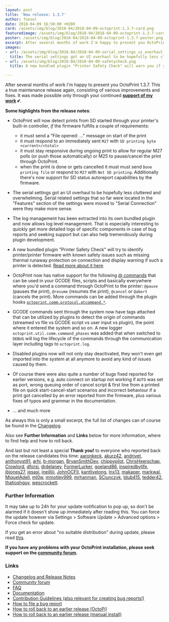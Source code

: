 ```yaml
---
layout: post
title: 'New release: 1.3.7'
author: foosel
date: 2018-04-09 16:50:00 +0200
card: /assets/img/blog/2018-04/2018-04-09-octoprint-1.3.7-card.png
featuredimage: /assets/img/blog/2018-04/2018-04-09-octoprint-1.3.7-card.png
poster: /assets/img/blog/2018-04/2018-04-09-octoprint-1.3.7-poster.png
excerpt: After several months of work I'm happy to present you OctoPrint 1.3.7. This a true maintenance release again, consisting of various improvements and fixes.
images:
- url: /assets/img/blog/2018-04/2018-04-09-serial_settings_ui_overhaul.gif
  title: The serial settings got an UI overhaul to be hopefully less cluttered and overwhelming
- url: /assets/img/blog/2018-04/2018-04-09-safetycheck.png
  title: A new bundled plugin "Printer Safety Check" will warn you if your printer's firmware is known to have safety issues.

---
```


After several months of work I'm happy to present you OctoPrint 1.3.7. This a true maintenance release again, 
consisting of various improvements and fixes. It was made possible only through your continued 
**[support of my work](/support-octoprint/)** 💕.

**Some highlights from the release notes**:

  * OctoPrint will now detect prints from SD started through your printer's built-in controller, *if* the firmware fulfills a couple of requirements:
      * it must send a "File opened: ..." message on start of the print
      * it must respond to an immediately sent `M27` with `SD printing byte <current>/<total>`
      * it must stay responsive during ongoing print to allow for regular M27 polls (or push those automatically) or M25 to pause/cancel the print through OctoPrint.
      * when the print is done or gets cancelled it must must send `Done printing file` or respond to `M27` with `Not SD printing`.
    Additionally there's now support for SD status autoreport capabilities by the firmware.

  * The serial settings got an UI overhaul to be hopefully less cluttered and overwhelming. Serial related settings that so far were located in the "Features" section of the settings were moved to "Serial Connection" were they make more sense. 

  * The log management has been extracted into its own bundled plugin and now allows log level management. That is especially interesting to quickly get more detailed logs of specific components in case of bug reports and seeking support but can also help tremendously during plugin development.

  * A new bundled plugin "Printer Safety Check" will try to identify printer/printer firmware with known safety issues such as missing thermal runaway protection on connection and display warning if such a printer is detected. [Read more about it here](https://discourse.octoprint.org/t/octoprint-tells-me-that-my-printers-firmware-lacks-mandatory-safety-features-what-does-this-mean/350/1).

  * OctoPrint now has native support for the following [@ commands](http://docs.octoprint.org/en/master/features/atcommands.html) that can be used in your GCODE files, scripts and basically everywhere where you'd send a command through OctoPrint to the printer: `@pause` (pauses the print), `@resume` (resumes the print), `@cancel` or `@abort` (cancels the print). More commands can be added through the plugin hooks [`octoprint.comm.protocol.atcommand.*`](http://docs.octoprint.org/en/master/plugins/hooks.html#octoprint-comm-protocol-atcommand-phase).

  * GCODE commands sent through the system now have tags attached that can be utilized by plugins to detect the origin of commands (streamed vs file vs GCODE script vs user input vs plugin), the point where it entered the system and so on. A new logger `octoprint.util.comm.command_phases` was added that when switched to `DEBUG` will log the lifecycle of the commands through the communication layer including tags to `octoprint.log`.

  * Disabled plugins now will not only stay deactivated, they won't even get imported into the system at all anymore to avoid any kind of issues caused by them. 

  * Of course there were also quite a number of bugs fixed reported for earlier versions, e.g. auto connect on startup not working if `AUTO` was set as port, wrong queuing order of cancel script & first line from a printed file on quick start-cancel-start scenarios and incorrect behaviour if a print got cancelled by an error reported from the firmware, plus various fixes of typos and grammar in the documentation. 

  * ... and much more 

As always this is only a small excerpt, the full list of changes can of course be found in the
[Changelog](https://github.com/foosel/OctoPrint/releases/tag/1.3.7).

Also see **Further Information** and **Links** below for more information,
where to find help and how to roll back.

And last but not least a special **Thank you!** to everyone who reported back on the release candidates this time:
[aaronkeck](https://github.com/aaronkeck), [akurz42](https://github.com/akurz42), [andrivet](https://github.com/andrivet), [anthonyst91](https://github.com/anthonyst91), [arhi](https://github.com/arhi), [b-morgan](https://github.com/b-morgan), [BryanSmithDev](https://github.com/BryanSmithDev), [chippypilot](https://github.com/chippypilot), [ChrisHeerschap](https://github.com/ChrisHeerschap), [Crowlord](https://github.com/Crowlord), [dforsi](https://github.com/dforsi), [drdelaney](https://github.com/drdelaney), [FormerLurker](https://github.com/FormerLurker), [goeland86](https://github.com/goeland86), [inspiredbylife](https://github.com/inspiredbylife), [jbjones27](https://github.com/jbjones27), [jesasi](https://github.com/jesasi), [jneilliii](https://github.com/jneilliii), [JohnOCFII](https://github.com/JohnOCFII), [kantlivelong](https://github.com/kantlivelong), [lnx13](https://github.com/lnx13), [makaper](https://github.com/makaper), [markwal](https://github.com/markwal), [MiquelAdell](https://discourse.octoprint.org/u/MiquelAdell), [ml0w](https://github.com/ml0w), [mmotley999](https://github.com/mmotley999), [mrhanman](https://github.com/mrhanman), [SCiunczyk](https://github.com/SCiunczyk), [tdub415](https://github.com/tdub415), [tedder42](https://discourse.octoprint.org/u/tedder42), [thatjoshguy](https://github.com/thatjoshguy), [wescrockett](https://github.com/wescrockett).

### Further Information

It may take up to 24h for your update notification to pop up, so don't 
be alarmed if it doesn't show up immediately after reading this. You
can force the update however via Settings > Software Update > 
Advanced options > Force check for update.

If you get an error about "no suitable distribution" during update, please read 
[this](https://discourse.octoprint.org/t/i-got-some-error-about-no-suitable-distribution-during-update-and-now-my-server-wont-start/235).

**If you have any problems with your OctoPrint installation, please seek 
support on the [community forum](https://discourse.octoprint.org).**

### Links

  * [Changelog and Release Notes](https://github.com/foosel/OctoPrint/releases/tag/1.3.7)
  * [Community forum](https://discourse.octoprint.org)
  * [FAQ](https://faq.octoprint.org)
  * [Documentation](http://docs.octoprint.org/)
  * [Contribution Guidelines (also relevant for creating bug reports!)](https://github.com/foosel/OctoPrint/blob/master/CONTRIBUTING.md)
  * [How to file a bug report](https://github.com/foosel/OctoPrint/blob/master/CONTRIBUTING.md#how-to-file-a-bug-report)
  * [How to roll back to an earlier release (OctoPi)](https://discourse.octoprint.org/t/how-can-i-revert-to-an-older-version-of-the-octoprint-installation-on-my-octopi-image/205)
  * [How to roll back to an earlier release (manual install)](https://discourse.octoprint.org/t/how-can-i-roll-back-to-an-earlier-version-after-an-update/234)

